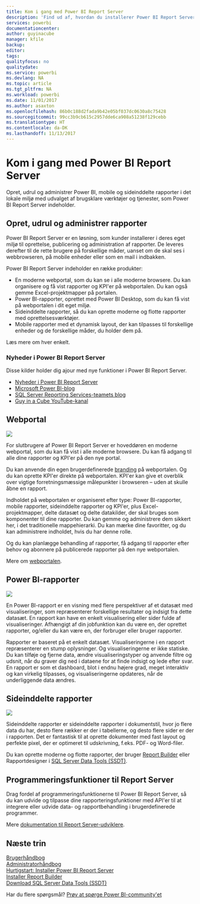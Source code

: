 ```yaml
---
title: Kom i gang med Power BI Report Server
description: 'Find ud af, hvordan du installerer Power BI Report Server. '
services: powerbi
documentationcenter: 
author: guyinacube
manager: kfile
backup: 
editor: 
tags: 
qualityfocus: no
qualitydate: 
ms.service: powerbi
ms.devlang: NA
ms.topic: article
ms.tgt_pltfrm: NA
ms.workload: powerbi
ms.date: 11/01/2017
ms.author: asaxton
ms.openlocfilehash: 86b0c188d2fada9b42e05bf037dc0630a8c75428
ms.sourcegitcommit: 99cc3b9cb615c2957dde6ca908a51238f129cebb
ms.translationtype: HT
ms.contentlocale: da-DK
ms.lasthandoff: 11/13/2017
---
```

# <a name="get-started-with-power-bi-report-server"></a>Kom i gang med Power BI Report Server
Opret, udrul og administrer Power BI, mobile og sideinddelte rapporter i det lokale miljø med udvalget af brugsklare værktøjer og tjenester, som Power BI Report Server indeholder.

## <a name="create-deploy-and-manage-reports"></a>Opret, udrul og administrer rapporter
Power BI Report Server er en løsning, som kunder installerer i deres eget miljø til oprettelse, publicering og administration af rapporter. De leveres derefter til de rette brugere på forskellige måder, uanset om de skal ses i webbrowseren, på mobile enheder eller som en mail i indbakken.

Power BI Report Server indeholder en række produkter:

* En moderne webportal, som du kan se i alle moderne browsere. Du kan organisere og få vist rapporter og KPI'er på webportalen. Du kan også gemme Excel-projektmapper på portalen.
* Power BI-rapporter, oprettet med Power BI Desktop, som du kan få vist på webportalen i dit eget miljø.
* Sideinddelte rapporter, så du kan oprette moderne og flotte rapporter med oprettelsesværktøjer.
* Mobile rapporter med et dynamisk layout, der kan tilpasses til forskellige enheder og de forskellige måder, du holder dem på.

Læs mere om hver enkelt.

### <a name="whats-new-in-power-bi-report-server"></a>Nyheder i Power BI Report Server
Disse kilder holder dig ajour med nye funktioner i Power BI Report Server.

* [Nyheder i Power BI Report Server](whats-new.md)
* [Microsoft Power BI-blog](https://powerbi.microsoft.com/blog/)
* [SQL Server Reporting Services-teamets blog](https://blogs.msdn.microsoft.com/sqlrsteamblog/)
* [Guy in a Cube YouTube-kanal](https://aka.ms/guyinacube)

## <a name="web-portal"></a>Webportal
![](media/get-started/web-portal.png)

For slutbrugere af Power BI Report Server er hoveddøren en moderne webportal, som du kan få vist i alle moderne browsere. Du kan få adgang til alle dine rapporter og KPI'er på den nye portal.

Du kan anvende din egen brugerdefinerede [branding](https://docs.microsoft.com/sql/reporting-services/branding-the-web-portal) på webportalen. Og du kan oprette KPI'er direkte på webportalen. KPI'er kan give et overblik over vigtige forretningsmæssige målepunkter i browseren – uden at skulle åbne en rapport.

Indholdet på webportalen er organiseret efter type: Power BI-rapporter, mobile rapporter, sideinddelte rapporter og KPI'er, plus Excel-projektmapper, delte datasæt og delte datakilder, der skal bruges som komponenter til dine rapporter. Du kan gemme og administrere dem sikkert her, i det traditionelle mappehierarki. Du kan mærke dine favoritter, og du kan administrere indholdet, hvis du har denne rolle.

Og du kan planlægge behandling af rapporter, få adgang til rapporter efter behov og abonnere på publicerede rapporter på den nye webportalen.

Mere om [webportalen](https://docs.microsoft.com/sql/reporting-services/web-portal-ssrs-native-mode).

## <a name="power-bi-reports"></a>Power BI-rapporter
![](media/get-started/powerbi-reports.png)

En Power BI-rapport er en visning med flere perspektiver af et datasæt med visualiseringer, som repræsenterer forskellige resultater og indsigt fra dette datasæt.  En rapport kan have en enkelt visualisering eller sider fulde af visualiseringer. Afhængigt af din jobfunktion kan du være en, der oprettet rapporter, og/eller du kan være en, der forbruger eller bruger rapporter.

Rapporter er baseret på et enkelt datasæt. Visualiseringerne i en rapport repræsenterer en stump oplysninger. Og visualiseringerne er ikke statiske. Du kan tilføje og fjerne data, ændre visualiseringstyper og anvende filtre og udsnit, når du graver dig ned i dataene for at finde indsigt og lede efter svar. En rapport er som et dashboard, blot i endnu højere grad, meget interaktiv og kan virkelig tilpasses, og visualiseringerne opdateres, når de underliggende data ændres.

## <a name="paginated-reports"></a>Sideinddelte rapporter
![](media/get-started/paginated-reports.png)

Sideinddelte rapporter er sideinddelte rapporter i dokumentstil, hvor jo flere data du har, desto flere rækker er der i tabellerne, og desto flere sider er der i rapporten. Det er fantastisk til at oprette dokumenter med fast layout og perfekte pixel, der er optimeret til udskrivning, f.eks. PDF- og Word-filer.

Du kan oprette moderne og flotte rapporter, der bruger [Report Builder](https://docs.microsoft.com/sql/reporting-services/report-builder/report-builder-in-sql-server-2016) eller Rapportdesigner i [SQL Server Data Tools (SSDT)](https://docs.microsoft.com/sql/reporting-services/tools/reporting-services-in-sql-server-data-tools-ssdt).

## <a name="report-server-programming-features"></a>Programmeringsfunktioner til Report Server
Drag fordel af programmeringsfunktionerne til Power BI Report Server, så du kan udvide og tilpasse dine rapporteringsfunktioner med API'er til at integrere eller udvide data- og rapportbehandling i brugerdefinerede programmer.

Mere [dokumentation til Report Server-udviklere](https://docs.microsoft.com/sql/reporting-services/reporting-services-developer-documentation).

## <a name="next-steps"></a>Næste trin
[Brugerhåndbog](user-handbook-overview.md)  
[Administratorhåndbog](admin-handbook-overview.md)  
[Hurtigstart: Installer Power BI Report Server](quickstart-install-report-server.md)  
[Installer Report Builder](https://docs.microsoft.com/sql/reporting-services/install-windows/install-report-builder)  
[Download SQL Server Data Tools (SSDT)](http://go.microsoft.com/fwlink/?LinkID=616714)

Har du flere spørgsmål? [Prøv at spørge Power BI-community'et](https://community.powerbi.com/)


